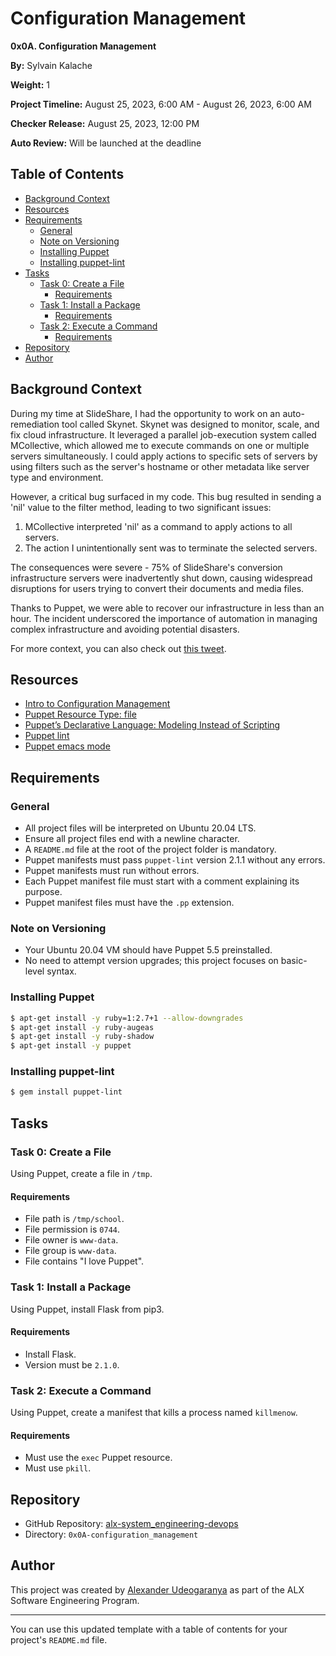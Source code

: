 # Configuration Management

**0x0A. Configuration Management**

**By:** Sylvain Kalache

**Weight:** 1

**Project Timeline:** August 25, 2023, 6:00 AM - August 26, 2023, 6:00 AM

**Checker Release:** August 25, 2023, 12:00 PM

**Auto Review:** Will be launched at the deadline

## Table of Contents

- [Background Context](#background-context)
- [Resources](#resources)
- [Requirements](#requirements)
  - [General](#general)
  - [Note on Versioning](#note-on-versioning)
  - [Installing Puppet](#installing-puppet)
  - [Installing puppet-lint](#installing-puppet-lint)
- [Tasks](#tasks)
  - [Task 0: Create a File](#task-0-create-a-file)
    - [Requirements](#requirements-task-0)
  - [Task 1: Install a Package](#task-1-install-a-package)
    - [Requirements](#requirements-task-1)
  - [Task 2: Execute a Command](#task-2-execute-a-command)
    - [Requirements](#requirements-task-2)
- [Repository](#repository)
- [Author](#author)

## Background Context

During my time at SlideShare, I had the opportunity to work on an auto-remediation tool called Skynet. Skynet was designed to monitor, scale, and fix cloud infrastructure. It leveraged a parallel job-execution system called MCollective, which allowed me to execute commands on one or multiple servers simultaneously. I could apply actions to specific sets of servers by using filters such as the server's hostname or other metadata like server type and environment.

However, a critical bug surfaced in my code. This bug resulted in sending a 'nil' value to the filter method, leading to two significant issues:

1. MCollective interpreted 'nil' as a command to apply actions to all servers.
2. The action I unintentionally sent was to terminate the selected servers.

The consequences were severe - 75% of SlideShare's conversion infrastructure servers were inadvertently shut down, causing widespread disruptions for users trying to convert their documents and media files.

Thanks to Puppet, we were able to recover our infrastructure in less than an hour. The incident underscored the importance of automation in managing complex infrastructure and avoiding potential disasters.

For more context, you can also check out [this tweet](https://twitter.com/devopsreact/status/836971570136375296).

## Resources

- [Intro to Configuration Management](#)
- [Puppet Resource Type: file](#)
- [Puppet’s Declarative Language: Modeling Instead of Scripting](#)
- [Puppet lint](#)
- [Puppet emacs mode](#)

## Requirements

### General

- All project files will be interpreted on Ubuntu 20.04 LTS.
- Ensure all project files end with a newline character.
- A `README.md` file at the root of the project folder is mandatory.
- Puppet manifests must pass `puppet-lint` version 2.1.1 without any errors.
- Puppet manifests must run without errors.
- Each Puppet manifest file must start with a comment explaining its purpose.
- Puppet manifest files must have the `.pp` extension.

### Note on Versioning

- Your Ubuntu 20.04 VM should have Puppet 5.5 preinstalled.
- No need to attempt version upgrades; this project focuses on basic-level syntax.

### Installing Puppet

```bash
$ apt-get install -y ruby=1:2.7+1 --allow-downgrades
$ apt-get install -y ruby-augeas
$ apt-get install -y ruby-shadow
$ apt-get install -y puppet
```

### Installing puppet-lint

```bash
$ gem install puppet-lint
```

## Tasks

### Task 0: Create a File

Using Puppet, create a file in `/tmp`.

#### Requirements

- File path is `/tmp/school`.
- File permission is `0744`.
- File owner is `www-data`.
- File group is `www-data`.
- File contains "I love Puppet".

### Task 1: Install a Package

Using Puppet, install Flask from pip3.

#### Requirements

- Install Flask.
- Version must be `2.1.0`.

### Task 2: Execute a Command

Using Puppet, create a manifest that kills a process named `killmenow`.

#### Requirements

- Must use the `exec` Puppet resource.
- Must use `pkill`.

## Repository

- GitHub Repository: [alx-system_engineering-devops](https://github.com/Dr-dyrane/alx-system_engineering-devops/0x0A-configuration_management)
- Directory: `0x0A-configuration_management`

## Author

This project was created by [Alexander Udeogaranya](https://github.com/Dr-dyrane) as part of the ALX Software Engineering Program.

---

You can use this updated template with a table of contents for your project's `README.md` file.